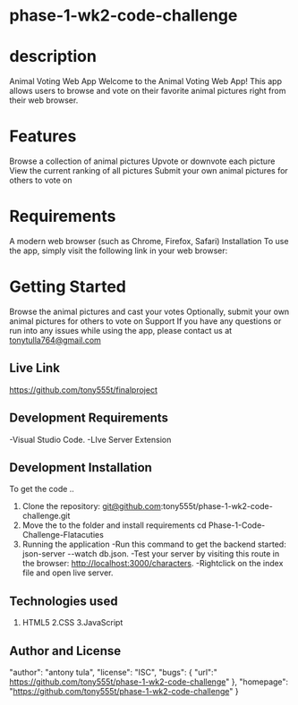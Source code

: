 # phase-1-wk2-code-challenge
# description
Animal Voting Web App
Welcome to the Animal Voting Web App! This app allows users to browse and vote on their favorite animal pictures right from their web browser.

# Features
Browse a collection of animal pictures
Upvote or downvote each picture
View the current ranking of all pictures
Submit your own animal pictures for others to vote on

# Requirements
A modern web browser (such as Chrome, Firefox, Safari)
Installation
To use the app, simply visit the following link in your web browser: 

# Getting Started

Browse the animal pictures and cast your votes
Optionally, submit your own animal pictures for others to vote on
Support
If you have any questions or run into any issues while using the app, please contact us at tonytulla764@gmail.com

## Live Link
https://github.com/tony555t/finalproject


## Development Requirements
-Visual Studio Code.
-LIve Server Extension
## Development Installation
To get the code ..
  1. Clone the repository:
  git@github.com:tony555t/phase-1-wk2-code-challenge.git
  2. Move the to the folder and install requirements
    cd Phase-1-Code-Challenge-Flatacuties
  3. Running the application
      -Run this command to get the backend started: json-server --watch db.json.
      -Test your server by visiting this route in the browser: <http://localhost:3000/characters>.
      -Rightclick on the index file and open live server.
## Technologies used
1. HTML5
2.CSS
3.JavaScript

## Author and License
  "author": "antony tula",
  "license": "ISC",
  "bugs": {
    "url":" https://github.com/tony555t/phase-1-wk2-code-challenge"
  },
  "homepage": "https://github.com/tony555t/phase-1-wk2-code-challenge"
}
